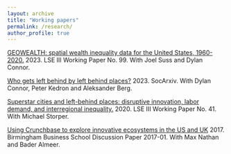 ```yaml
---
layout: archive
title: "Working papers"
permalink: /research/
author_profile: true
---
```



<a href="http://eprints.lse.ac.uk/119980/" target="_blank"> GEOWEALTH: spatial wealth inequality data for the United States, 1960-2020.</a> 2023. LSE III Working Paper No. 99. With Joel Suss and Dylan Connor.


<a href="https://osf.io/preprints/socarxiv/nkydt/download" target="_blank"> Who gets left behind by left behind places?</a> 2023. SocArxiv. With Dylan Connor, Peter Kedron and Aleksander Berg.


<a href="http://eprints.lse.ac.uk/103312/" target="_blank"> Superstar cities and left-behind places: disruptive innovation, labor demand, and interregional inequality.</a> 2020. LSE III Working Paper No. 41. With Michael Storper.

<a href="http://epapers.bham.ac.uk/3051/1/bbs-dp-2017-01-nathan.pdf" target="_blank"> Using Crunchbase to explore innovative ecosystems in the US and UK</a> 2017. Birmingham Business School Discussion Paper 2017-01. With Max Nathan and Bader Almeer. 


